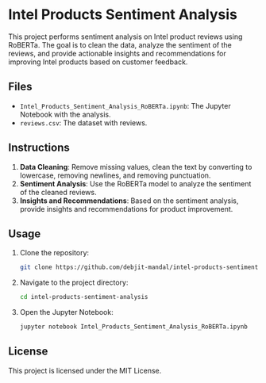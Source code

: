 # Intel Products Sentiment Analysis

This project performs sentiment analysis on Intel product reviews using RoBERTa. The goal is to clean the data, analyze the sentiment of the reviews, and provide actionable insights and recommendations for improving Intel products based on customer feedback.

## Files

- `Intel_Products_Sentiment_Analysis_RoBERTa.ipynb`: The Jupyter Notebook with the analysis.
- `reviews.csv`: The dataset with reviews.

## Instructions

1. **Data Cleaning**: Remove missing values, clean the text by converting to lowercase, removing newlines, and removing punctuation.
2. **Sentiment Analysis**: Use the RoBERTa model to analyze the sentiment of the cleaned reviews.
3. **Insights and Recommendations**: Based on the sentiment analysis, provide insights and recommendations for product improvement.

## Usage

1. Clone the repository:
    ```sh
    git clone https://github.com/debjit-mandal/intel-products-sentiment-analysis.git
    ```

2. Navigate to the project directory:
    ```sh
    cd intel-products-sentiment-analysis
    ```

3. Open the Jupyter Notebook:
    ```sh
    jupyter notebook Intel_Products_Sentiment_Analysis_RoBERTa.ipynb
    ```

## License

This project is licensed under the MIT License.
